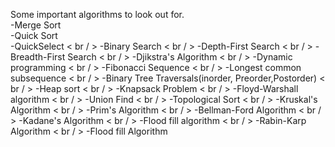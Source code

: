 Some important algorithms to look out for. 
<br/> -Merge Sort
<br/> -Quick Sort
<br/> -QuickSelect
< br / > -Binary Search
< br / > -Depth-First Search
< br / > -Breadth-First Search
< br / > -Djikstra's Algorithm
< br / > -Dynamic programming
< br / > -Fibonacci Sequence
< br / > -Longest common subsequence
< br / > -Binary Tree Traversals(inorder, Preorder,Postorder)
< br / > -Heap sort
< br / > -Knapsack Problem
< br / > -Floyd-Warshall algorithm
< br / > -Union Find
< br / > -Topological Sort
< br / > -Kruskal's Algorithm
< br / > -Prim's Algorithm
< br / > -Bellman-Ford Algorithm
< br / > -Kadane's Algorithm
< br / > -Flood fill algorithm
< br / > -Rabin-Karp Algorithm
< br / > -Flood fill Algorithm
